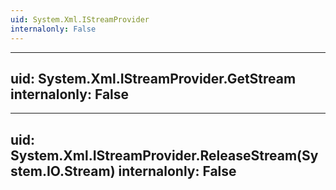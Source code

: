 ```yaml
---
uid: System.Xml.IStreamProvider
internalonly: False
---
```


---
uid: System.Xml.IStreamProvider.GetStream
internalonly: False
---

---
uid: System.Xml.IStreamProvider.ReleaseStream(System.IO.Stream)
internalonly: False
---
